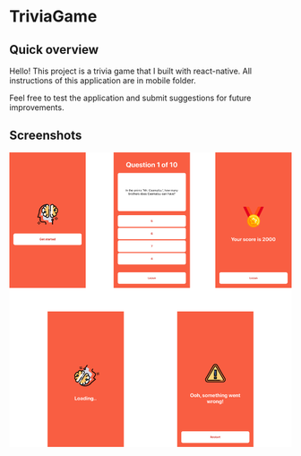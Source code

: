 # TriviaGame

## Quick overview

Hello! This project is a trivia game that I built with react-native. All instructions of this application are in mobile folder.

Feel free to test the application and submit suggestions for future improvements. 

## Screenshots

![alt-text-1](screenshots/screens.png "screen-1")